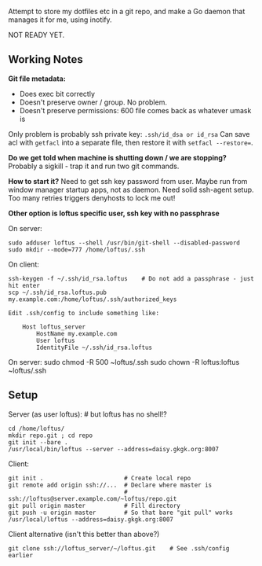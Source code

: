 
Attempt to store my dotfiles etc in a git repo, and make a Go daemon that manages it for me, using inotify.

NOT READY YET.

## Working Notes

**Git file metadata:**

  - Does exec bit correctly
  - Doesn't preserve owner / group. No problem.
  - Doesn't preserve permissions: 600 file comes back as whatever umask is

Only problem is probably ssh private key: `.ssh/id_dsa or id_rsa`
Can save acl with `getfacl` into a separate file, then restore it with `setfacl --restore=`.

**Do we get told when machine is shutting down / we are stopping?**
Probably a sigkill - trap it and run two git commands.

**How to start it?**
Need to get ssh key password from user.
Maybe run from window manager startup apps, not as daemon.
Need solid ssh-agent setup.
Too many retries triggers denyhosts to lock me out!

**Other option is loftus specific user, ssh key with no passphrase**

On server:

    sudo adduser loftus --shell /usr/bin/git-shell --disabled-password
    sudo mkdir --mode=777 /home/loftus/.ssh

On client:

    ssh-keygen -f ~/.ssh/id_rsa.loftus    # Do not add a passphrase - just hit enter
    scp ~/.ssh/id_rsa.loftus.pub my.example.com:/home/loftus/.ssh/authorized_keys

    Edit .ssh/config to include something like:

        Host loftus_server
            HostName my.example.com
            User loftus
            IdentityFile ~/.ssh/id_rsa.loftus

On server:
    sudo chmod -R 500 ~loftus/.ssh
    sudo chown -R loftus:loftus ~loftus/.ssh

## Setup

Server (as user loftus):    # but loftus has no shell!?

    cd /home/loftus/
    mkdir repo.git ; cd repo
    git init --bare .
    /usr/local/bin/loftus --server --address=daisy.gkgk.org:8007

Client:

    git init .                       # Create local repo
    git remote add origin ssh://...  # Declare where master is
                                     # ssh://loftus@server.example.com/~loftus/repo.git
    git pull origin master           # Fill directory
    git push -u origin master        # So that bare "git pull" works
    /usr/local/loftus --address=daisy.gkgk.org:8007

Client alternative (isn't this better than above?)

    git clone ssh://loftus_server/~/loftus.git    # See .ssh/config earlier

